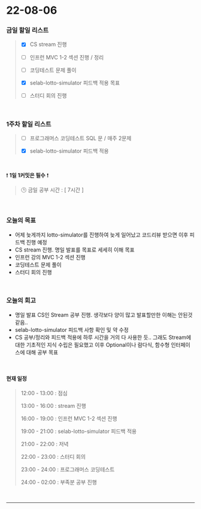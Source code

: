 # 22-08-06
 ### 금일 할일 리스트 
> - [x]  CS stream 진행
>
> - [ ]  인프런 MVC 1-2 섹션 진행 / 정리
>
> - [ ]  코딩테스트 문제 풀이
>
> - [x]  selab-lotto-simulator 피드백 적용 목표
>
> - [ ]  스터디 회의 진행

<br/>

### 1주차 할일 리스트  

> - [ ]  프로그래머스 코딩테스트 SQL 문 / 매주 2문제  
>
> - [x]  selab-lotto-simulator 피드백 적용

<br/>

❗ **1일 1커밋은 필수** ❗
> 🕒 금일 공부 시간 :  [ 7시간 ]    
  
<br/>

### 오늘의 목표
- 어제 늦게까지 lotto-simulator를 진행하여 늦게 일어났고 코드리뷰 받으면 이후 피드백 진행 예정
- CS stream 진행. 명일 발표를 목표로 세세히 이해 목표
- 인프런 강의 MVC 1-2 섹션 진행
- 코딩테스트 문제 풀이
- 스터디 회의 진행

<br>

### 오늘의 회고
- 명일 발표 CS인 Stream 공부 진행. 생각보다 양이 많고 발표할만한 이해는 안된것 같음..
- selab-lotto-simulator 피드백 사항 확인 및 약 수정
- CS 공부/정리와 피드백 적용에 하루 시간을 거의 다 사용한 듯.. 그래도 Stream에 대한 기초적인 지식 수립은 필요했고 이후 Optional이나 람다식, 함수형 인터페이스에 대해 공부 목표 

<br>

#### 현재 일정  
> 12:00 - 13:00 : 점심
>
> 13:00 - 16:00 : stream 진행
>
> 16:00 - 19:00 : 인프런 MVC 1-2 섹션 진행
>
> 19:00 - 21:00 : selab-lotto-simulator 피드백 적용
>
> 21:00 - 22:00 : 저녁
>
> 22:00 - 23:00 : 스터디 회의
>
> 23:00 - 24:00 : 프로그래머스 코딩테스트
>
> 24:00 - 02:00 : 부족분 공부 진행

<br/>

------------  